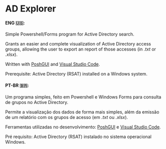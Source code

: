 # AD Explorer

#### ENG 🇺🇸:

Simple Powershell/Forms program for Active Directory search.

Grants an easier and complete visualization of Active Directory access groups, allowing the user to export an report of those accesses (in _.txt_ or _.xlsx_).

Written with [PoshGUI](https://poshgui.com) and [Visual Studio Code](https://code.visualstudio.com/).

Prerequisite: Active Directory (RSAT) installed on a Windows system.




#### PT-BR 🇧🇷:

Um programa simples, feito em Powershell e Windows Forms para consulta de grupos no Active Directory.

Permite a visualização dos dados de forma mais simples, além da emissão de um relatório com os grupos de acesso (em _.txt_ ou _.xlsx_).

Ferramentas utilizadas no desenvolvimento: [PoshGUI](https://poshgui.com) e [Visual Studio Code](https://code.visualstudio.com/).

Pré requisito: Active Directory (RSAT) instalado no sistema operacional Windows.
